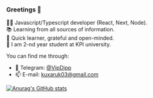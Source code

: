 ### Greetings 👋

👨‍💻 Javascript/Typescript developer (React, Next, Node).  
📚 Learning from all sources of information.  
🧐 Quick learner, grateful and open-minded.  
🧠 I am 2-nd year student at KPI university.  

You can find me through:

- 💬 Telegram: [@VipDipp](https://telegram.me/VipDipp)
- 📫 E-mail: kuxaruk03@gmail.com  
  
  
[![Anurag's GitHub stats](https://github-readme-stats.vercel.app/api?username=VipDipp&count_private=true&hide=stars,issues&theme=tokyonight)](https://github.com/anuraghazra/github-readme-stats)

